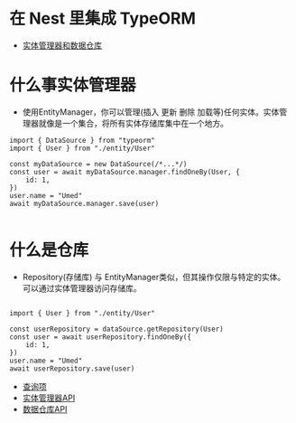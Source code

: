 # 在 Nest 里集成 TypeORM

- [实体管理器和数据仓库](https://www.typeorm.org/working-with-entity-manager)

# 什么事实体管理器

- 使用EntityManager，你可以管理(插入 更新 删除 加载等)任何实体。实体管理器就像是一个集合，将所有实体存储库集中在一个地方。

```
import { DataSource } from "typeorm"
import { User } from "./entity/User"

const myDataSource = new DataSource(/*...*/)
const user = await myDataSource.manager.findOneBy(User, {
    id: 1,
})
user.name = "Umed"
await myDataSource.manager.save(user)


```

# 什么是仓库

- Repository(存储库) 与 EntityManager类似，但其操作仅限与特定的实体。 可以通过实体管理器访问存储库。

```

import { User } from "./entity/User"

const userRepository = dataSource.getRepository(User)
const user = await userRepository.findOneBy({
    id: 1,
})
user.name = "Umed"
await userRepository.save(user)

```

- [查询项](https://www.typeorm.org/find-options)
- [实体管理器API](https://www.typeorm.org/entity-manager-api)
- [数据仓库API](https://www.typeorm.org/repository-api)
